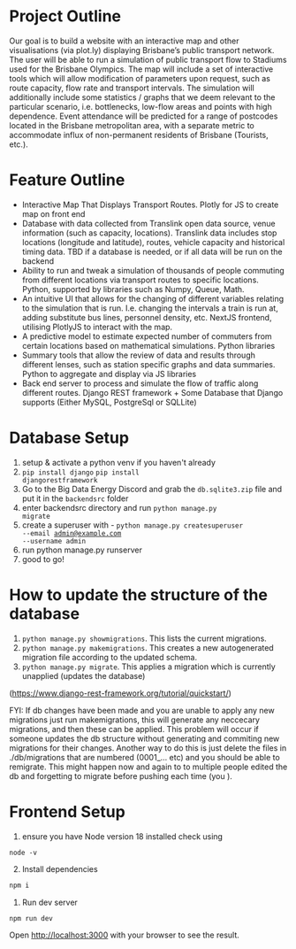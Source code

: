 # Project Outline
Our goal is to build a website with an interactive map and other visualisations (via plot.ly) displaying Brisbane’s public transport network. The user will be able to run a simulation of public transport flow to Stadiums used for the Brisbane Olympics. The map will include a set of interactive tools which will allow modification of parameters upon request, such as route capacity, flow rate and transport intervals. The simulation will additionally include some statistics / graphs that we deem relevant to the particular scenario, i.e. bottlenecks, low-flow areas and points with high dependence. Event attendance will be predicted for a range of postcodes located in the Brisbane metropolitan area, with a separate metric to accommodate influx of non-permanent residents of Brisbane (Tourists, etc.).

# Feature Outline
- Interactive Map That Displays Transport Routes. Plotly for JS to create map on front end
- Database with data collected from Translink open data source, venue information (such as capacity, locations). Translink data includes stop locations (longitude and latitude), routes, vehicle capacity and historical timing data. TBD if a database is needed, or if all data will be run on the backend
- Ability to run and tweak a simulation of thousands of people commuting from different locations via transport routes to specific locations. Python, supported by libraries such as Numpy, Queue, Math.
- An intuitive UI that allows for the changing of different variables relating to the simulation that is run. I.e. changing the intervals a train is run at, adding substitute bus lines, personnel density, etc. NextJS frontend, utilising PlotlyJS to interact with the map. 
- A predictive model to estimate expected number of commuters from certain locations based on mathematical simulations. Python libraries
- Summary tools that allow the review of data and results through different lenses, such as station specific graphs and data summaries. Python to aggregate and display via JS libraries 
- Back end server to process and simulate the flow of traffic along different routes. Django REST framework + Some Database that Django supports (Either MySQL, PostgreSql or SQLLite)


# Database Setup
1. setup & activate a python venv if you haven't already
2. <code>pip install django</code>
   <code>pip install djangorestframework</code>
3. Go to the Big Data Energy Discord and grab the `db.sqlite3.zip` file and put it in the `backendsrc` folder
4. enter backendsrc directory and run <code>python manage.py migrate</code>
5. create a superuser with - <code>python manage.py createsuperuser --email admin@example.com --username admin</code>
6. run python manage.py runserver
7. good to go!

# How to update the structure of the database
1. <code>python manage.py showmigrations</code>. This lists the current migrations.
2. <code>python manage.py makemigrations</code>. This creates a new autogenerated migration file according to the updated schema.
3. <code>python manage.py migrate</code>. This applies a migration which is currently unapplied (updates the database)

(https://www.django-rest-framework.org/tutorial/quickstart/)

FYI: If db changes have been made and you are unable to apply any new migrations just run makemigrations, this will generate any neccecary migrations, and then these can be applied. This problem will occur if someone updates the db structure without generating and commiting new migrations for their changes. Another way to do this is just delete the files in ./db/migrations that are numbered (0001_... etc) and you should be able to remigrate. This might happen now and again to to multiple people edited the db and forgetting to migrate before pushing each time (you ).

# Frontend Setup 
1. ensure you have Node version 18 installed check using
```shell
node -v
```

2. Install dependencies
```bash
npm i
```

1. Run dev server
```bash
npm run dev
```

Open [http://localhost:3000](http://localhost:3000) with your browser to see the result.

